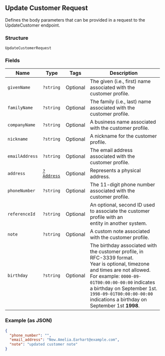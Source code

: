 ## Update Customer Request

Defines the body parameters that can be provided in a request to the
UpdateCustomer endpoint.

### Structure

`UpdateCustomerRequest`

### Fields

| Name | Type | Tags | Description |
|  --- | --- | --- | --- |
| `givenName` | `?string` | Optional | The given (i.e., first) name associated with the customer profile. |
| `familyName` | `?string` | Optional | The family (i.e., last) name associated with the customer profile. |
| `companyName` | `?string` | Optional | A business name associated with the customer profile. |
| `nickname` | `?string` | Optional | A nickname for the customer profile. |
| `emailAddress` | `?string` | Optional | The email address associated with the customer profile. |
| `address` | [`?Address`](/doc/models/address.md) | Optional | Represents a physical address. |
| `phoneNumber` | `?string` | Optional | The 11-digit phone number associated with the customer profile. |
| `referenceId` | `?string` | Optional | An optional, second ID used to associate the customer profile with an<br>entity in another system. |
| `note` | `?string` | Optional | A custom note associated with the customer profile. |
| `birthday` | `?string` | Optional | The birthday associated with the customer profile, in RFC-3339 format.<br>Year is optional, timezone and times are not allowed.<br>For example: `0000-09-01T00:00:00-00:00` indicates a birthday on September 1st.<br>`1998-09-01T00:00:00-00:00` indications a birthday on September 1st __1998__. |

### Example (as JSON)

```json
{
  "phone_number": "",
  "email_address": "New.Amelia.Earhart@example.com",
  "note": "updated customer note"
}
```

